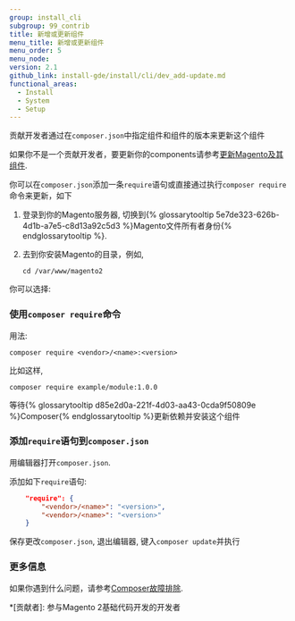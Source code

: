 ```yaml
---
group: install_cli
subgroup: 99_contrib
title: 新增或更新组件
menu_title: 新增或更新组件
menu_order: 5
menu_node:
version: 2.1
github_link: install-gde/install/cli/dev_add-update.md
functional_areas:
  - Install
  - System
  - Setup
---
```


贡献开发者通过在`composer.json`中指定组件和组件的版本来更新这个组件 

如果你不是一个贡献开发者，要更新你的components请参考<a href="{{ page.baseurl }}/comp-mgr/bk-compman-upgrade-guide.html">更新Magento及其组件</a>.

你可以在`composer.json`添加一条`require`语句或直接通过执行`composer require`命令来更新，如下

1.	登录到你的Magento服务器, 切换到{% glossarytooltip 5e7de323-626b-4d1b-a7e5-c8d13a92c5d3 %}Magento文件所有者身份{% endglossarytooltip %}.
2.	去到你安装Magento的目录，例如,

		cd /var/www/magento2

你可以选择:

### 使用`composer require`命令
用法:

	composer require <vendor>/<name>:<version>

比如这样,

	composer require example/module:1.0.0

等待{% glossarytooltip d85e2d0a-221f-4d03-aa43-0cda9f50809e %}Composer{% endglossarytooltip %}更新依赖并安装这个组件

### 添加`require`语句到`composer.json`
用编辑器打开`composer.json`.

添加如下`require`语句:

```JSON
	"require": {
		"<vendor>/<name>": "<version>",
		"<vendor>/<name>": "<version>"
	}
```

保存更改`composer.json`, 退出编辑器, 键入`composer update`并执行

### 更多信息
如果你遇到什么问题，请参考<a href="https://getcomposer.org/doc/articles/troubleshooting.md" target="_blank">Composer故障排除</a>.

<!-- ABBREVIATIONS -->

*[贡献者]: 参与Magento 2基础代码开发的开发者
